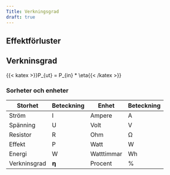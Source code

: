 ```yaml
---
Title: Verkningsgrad
draft: true
---
```

## Effektförluster

## Verkninsgrad

{{< katex >}}P_{ut} = P_{in} * \eta{{< /katex >}} 

### Sorheter och enheter
| Storhet      | Beteckning | Enhet       | Beteckning |
| ------------ | ------------------ | ----------- | ---------------- |
| Ström        | I                  | Ampere      | A                |
| Spänning     | U                  | Volt        | V                |
| Resistor     | R                  | Ohm         | Ω                |
| Effekt       | P                  | Watt        | W                |
| Energi       | W                  | Watttimmar  | Wh               |
| Verkninsgrad | 𝝶                  | Procent     | %                |

